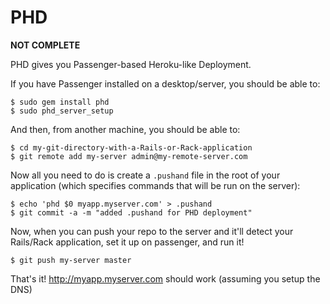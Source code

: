 PHD
===

**NOT COMPLETE**

PHD gives you Passenger-based Heroku-like Deployment.

If you have Passenger installed on a desktop/server, you should be able to:

    $ sudo gem install phd
    $ sudo phd_server_setup

And then, from another machine, you should be able to:

    $ cd my-git-directory-with-a-Rails-or-Rack-application
    $ git remote add my-server admin@my-remote-server.com

Now all you need to do is create a `.pushand` file in the root of your 
application (which specifies commands that will be run on the server):

    $ echo 'phd $0 myapp.myserver.com' > .pushand
    $ git commit -a -m "added .pushand for PHD deployment"

Now, when you can push your repo to the server and it'll detect 
your Rails/Rack application, set it up on passenger, and run it!

    $ git push my-server master

That's it!  http://myapp.myserver.com should work (assuming you setup the DNS)
